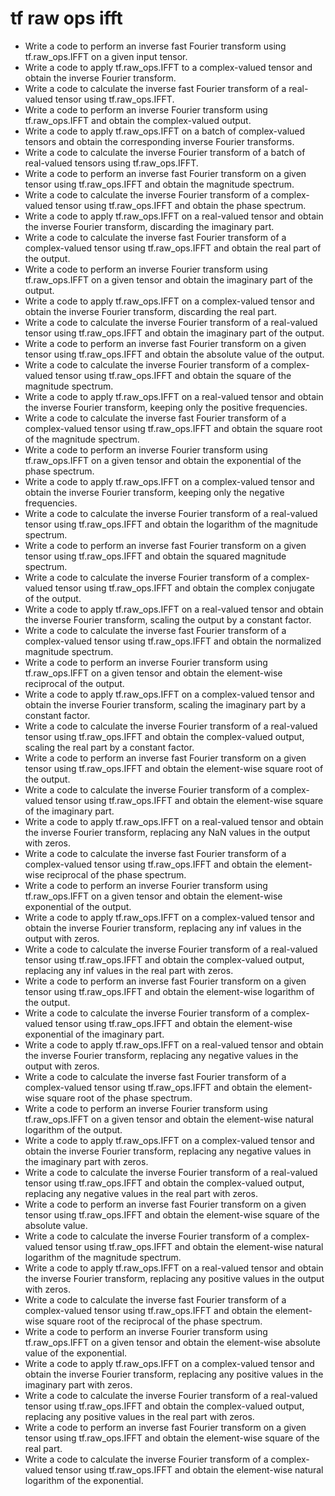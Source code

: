 # tf raw ops ifft

- Write a code to perform an inverse fast Fourier transform using tf.raw_ops.IFFT on a given input tensor.
- Write a code to apply tf.raw_ops.IFFT to a complex-valued tensor and obtain the inverse Fourier transform.
- Write a code to calculate the inverse fast Fourier transform of a real-valued tensor using tf.raw_ops.IFFT.
- Write a code to perform an inverse Fourier transform using tf.raw_ops.IFFT and obtain the complex-valued output.
- Write a code to apply tf.raw_ops.IFFT on a batch of complex-valued tensors and obtain the corresponding inverse Fourier transforms.
- Write a code to calculate the inverse Fourier transform of a batch of real-valued tensors using tf.raw_ops.IFFT.
- Write a code to perform an inverse fast Fourier transform on a given tensor using tf.raw_ops.IFFT and obtain the magnitude spectrum.
- Write a code to calculate the inverse Fourier transform of a complex-valued tensor using tf.raw_ops.IFFT and obtain the phase spectrum.
- Write a code to apply tf.raw_ops.IFFT on a real-valued tensor and obtain the inverse Fourier transform, discarding the imaginary part.
- Write a code to calculate the inverse fast Fourier transform of a complex-valued tensor using tf.raw_ops.IFFT and obtain the real part of the output.
- Write a code to perform an inverse Fourier transform using tf.raw_ops.IFFT on a given tensor and obtain the imaginary part of the output.
- Write a code to apply tf.raw_ops.IFFT on a complex-valued tensor and obtain the inverse Fourier transform, discarding the real part.
- Write a code to calculate the inverse Fourier transform of a real-valued tensor using tf.raw_ops.IFFT and obtain the imaginary part of the output.
- Write a code to perform an inverse fast Fourier transform on a given tensor using tf.raw_ops.IFFT and obtain the absolute value of the output.
- Write a code to calculate the inverse Fourier transform of a complex-valued tensor using tf.raw_ops.IFFT and obtain the square of the magnitude spectrum.
- Write a code to apply tf.raw_ops.IFFT on a real-valued tensor and obtain the inverse Fourier transform, keeping only the positive frequencies.
- Write a code to calculate the inverse fast Fourier transform of a complex-valued tensor using tf.raw_ops.IFFT and obtain the square root of the magnitude spectrum.
- Write a code to perform an inverse Fourier transform using tf.raw_ops.IFFT on a given tensor and obtain the exponential of the phase spectrum.
- Write a code to apply tf.raw_ops.IFFT on a complex-valued tensor and obtain the inverse Fourier transform, keeping only the negative frequencies.
- Write a code to calculate the inverse Fourier transform of a real-valued tensor using tf.raw_ops.IFFT and obtain the logarithm of the magnitude spectrum.
- Write a code to perform an inverse fast Fourier transform on a given tensor using tf.raw_ops.IFFT and obtain the squared magnitude spectrum.
- Write a code to calculate the inverse Fourier transform of a complex-valued tensor using tf.raw_ops.IFFT and obtain the complex conjugate of the output.
- Write a code to apply tf.raw_ops.IFFT on a real-valued tensor and obtain the inverse Fourier transform, scaling the output by a constant factor.
- Write a code to calculate the inverse fast Fourier transform of a complex-valued tensor using tf.raw_ops.IFFT and obtain the normalized magnitude spectrum.
- Write a code to perform an inverse Fourier transform using tf.raw_ops.IFFT on a given tensor and obtain the element-wise reciprocal of the output.
- Write a code to apply tf.raw_ops.IFFT on a complex-valued tensor and obtain the inverse Fourier transform, scaling the imaginary part by a constant factor.
- Write a code to calculate the inverse Fourier transform of a real-valued tensor using tf.raw_ops.IFFT and obtain the complex-valued output, scaling the real part by a constant factor.
- Write a code to perform an inverse fast Fourier transform on a given tensor using tf.raw_ops.IFFT and obtain the element-wise square root of the output.
- Write a code to calculate the inverse Fourier transform of a complex-valued tensor using tf.raw_ops.IFFT and obtain the element-wise square of the imaginary part.
- Write a code to apply tf.raw_ops.IFFT on a real-valued tensor and obtain the inverse Fourier transform, replacing any NaN values in the output with zeros.
- Write a code to calculate the inverse fast Fourier transform of a complex-valued tensor using tf.raw_ops.IFFT and obtain the element-wise reciprocal of the phase spectrum.
- Write a code to perform an inverse Fourier transform using tf.raw_ops.IFFT on a given tensor and obtain the element-wise exponential of the output.
- Write a code to apply tf.raw_ops.IFFT on a complex-valued tensor and obtain the inverse Fourier transform, replacing any inf values in the output with zeros.
- Write a code to calculate the inverse Fourier transform of a real-valued tensor using tf.raw_ops.IFFT and obtain the complex-valued output, replacing any inf values in the real part with zeros.
- Write a code to perform an inverse fast Fourier transform on a given tensor using tf.raw_ops.IFFT and obtain the element-wise logarithm of the output.
- Write a code to calculate the inverse Fourier transform of a complex-valued tensor using tf.raw_ops.IFFT and obtain the element-wise exponential of the imaginary part.
- Write a code to apply tf.raw_ops.IFFT on a real-valued tensor and obtain the inverse Fourier transform, replacing any negative values in the output with zeros.
- Write a code to calculate the inverse fast Fourier transform of a complex-valued tensor using tf.raw_ops.IFFT and obtain the element-wise square root of the phase spectrum.
- Write a code to perform an inverse Fourier transform using tf.raw_ops.IFFT on a given tensor and obtain the element-wise natural logarithm of the output.
- Write a code to apply tf.raw_ops.IFFT on a complex-valued tensor and obtain the inverse Fourier transform, replacing any negative values in the imaginary part with zeros.
- Write a code to calculate the inverse Fourier transform of a real-valued tensor using tf.raw_ops.IFFT and obtain the complex-valued output, replacing any negative values in the real part with zeros.
- Write a code to perform an inverse fast Fourier transform on a given tensor using tf.raw_ops.IFFT and obtain the element-wise square of the absolute value.
- Write a code to calculate the inverse Fourier transform of a complex-valued tensor using tf.raw_ops.IFFT and obtain the element-wise natural logarithm of the magnitude spectrum.
- Write a code to apply tf.raw_ops.IFFT on a real-valued tensor and obtain the inverse Fourier transform, replacing any positive values in the output with zeros.
- Write a code to calculate the inverse fast Fourier transform of a complex-valued tensor using tf.raw_ops.IFFT and obtain the element-wise square root of the reciprocal of the phase spectrum.
- Write a code to perform an inverse Fourier transform using tf.raw_ops.IFFT on a given tensor and obtain the element-wise absolute value of the exponential.
- Write a code to apply tf.raw_ops.IFFT on a complex-valued tensor and obtain the inverse Fourier transform, replacing any positive values in the imaginary part with zeros.
- Write a code to calculate the inverse Fourier transform of a real-valued tensor using tf.raw_ops.IFFT and obtain the complex-valued output, replacing any positive values in the real part with zeros.
- Write a code to perform an inverse fast Fourier transform on a given tensor using tf.raw_ops.IFFT and obtain the element-wise square of the real part.
- Write a code to calculate the inverse Fourier transform of a complex-valued tensor using tf.raw_ops.IFFT and obtain the element-wise natural logarithm of the exponential.